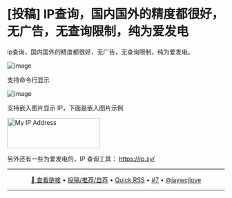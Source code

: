 [投稿] IP查询，国内国外的精度都很好，无广告，无查询限制，纯为爱发电
===

ip查询，国内国外的精度都很好，无广告，无查询限制，纯为爱发电。

![image](https://github.com/user-attachments/assets/dfd195bf-34f5-4d07-8baf-14b67f2a83fc)

支持命令行显示

![image](https://github.com/user-attachments/assets/bcb1675b-8f4a-4c31-bef5-373246bf94e1)

支持嵌入图片显示 IP，下面是嵌入图片示例

<a href="https://ip.im">
  <img src="https://ip.im/img" alt="My IP Address" width="215" height="70" />
</a>

另外还有一些为爱发电的，IP 查询工具： https://ip.sy/

---

<p align="center">
<a href="https://ip.im/" target="_blank">🔗 查看链接</a> • 
<a href="https://github.com/jaywcjlove/quick-rss/issues/new/choose" target="_blank">投稿/推荐/自荐</a> • 
<a href="https://wangchujiang.com/quick-rss/feeds/index.html" target="_blank">Quick RSS</a> • 
<a href="https://github.com/jaywcjlove/quick-rss/issues/7" target="_blank">#7</a> • 
<a href="https://github.com/jaywcjlove" target="_blank">@jaywcjlove</a>
</p>

---
    